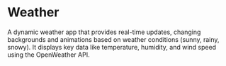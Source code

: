 # Weather
A dynamic weather app that provides real-time updates, changing backgrounds and animations based on weather conditions (sunny, rainy, snowy). It displays key data like temperature, humidity, and wind speed using the OpenWeather API.
